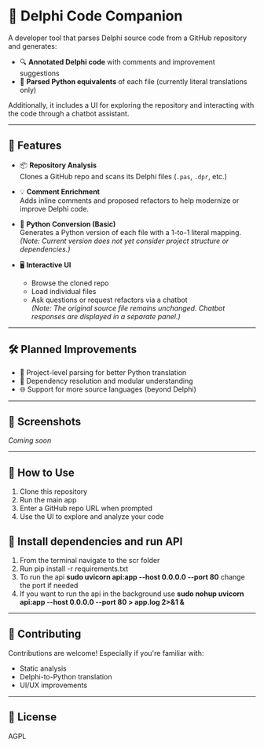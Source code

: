 # 🧠 Delphi Code Companion

A developer tool that parses Delphi source code from a GitHub repository and generates:

- 🔍 **Annotated Delphi code** with comments and improvement suggestions
- 🐍 **Parsed Python equivalents** of each file (currently literal translations only)

Additionally, it includes a UI for exploring the repository and interacting with the code through a chatbot assistant.

---

## 🚀 Features

- 📦 **Repository Analysis**  
  Clones a GitHub repo and scans its Delphi files (`.pas`, `.dpr`, etc.)

- 💡 **Comment Enrichment**  
  Adds inline comments and proposed refactors to help modernize or improve Delphi code.

- 🐍 **Python Conversion (Basic)**  
  Generates a Python version of each file with a 1-to-1 literal mapping.  
  *(Note: Current version does not yet consider project structure or dependencies.)*

- 🖥️ **Interactive UI**  
  - Browse the cloned repo
  - Load individual files
  - Ask questions or request refactors via a chatbot  
  *(Note: The original source file remains unchanged. Chatbot responses are displayed in a separate panel.)*

---

## 🛠️ Planned Improvements

- 🧱 Project-level parsing for better Python translation
- 🧩 Dependency resolution and modular understanding
- 🌐 Support for more source languages (beyond Delphi)

---

## 📸 Screenshots

*Coming soon*

---

## 📂 How to Use

1. Clone this repository
2. Run the main app
3. Enter a GitHub repo URL when prompted
4. Use the UI to explore and analyze your code

## 📂 Install dependencies and run API 
1. From the terminal navigate to the scr folder
2. Run pip install -r requirements.txt
3. To run the api **sudo uvicorn api:app --host 0.0.0.0 --port 80** change the port if needed
4. If you want to run the api in the background use **sudo nohup uvicorn api:app --host 0.0.0.0 --port 80 > app.log 2>&1 &**
---

## 🤝 Contributing

Contributions are welcome! Especially if you're familiar with:

- Static analysis
- Delphi-to-Python translation
- UI/UX improvements

---

## 🧾 License

AGPL
